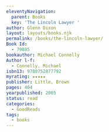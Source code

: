 ```yaml
---
eleventyNavigation:
  parent: Books
  key: 'The Lincoln Lawyer '
author: Glenn Dixon
layout: layouts/books.njk
permalink: /books/the-lincoln-lawyer/
Book Id:
  - 79885
bookauthor: Michael Connelly
Author l-f:
  - Connelly, Michael
isbn13: 9780752877792
myrating: ★★★★★
publisher: Little, Brown
pages: 404
yearpublished: 2005
status: read
categories:
  - GoodReads
tags:
  - books
---
```

